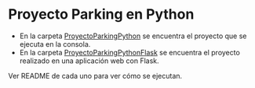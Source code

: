 # Proyecto Parking en Python

- En la carpeta [ProyectoParkingPython](https://github.com/teresadiaz23/proyecto-python-parking/tree/main/ProyectoPythonParking) se encuentra el proyecto que se ejecuta en la consola.
- En la carpeta [ProyectoParkingPythonFlask](https://github.com/teresadiaz23/proyecto-python-parking/tree/main/ProyectoPythonParkingFlask) se encuentra el proyecto realizado en una aplicación web con Flask.

Ver README de cada uno para ver cómo se ejecutan.